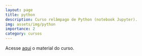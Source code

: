 ```yaml
---
layout: page
title: python
description: ​Curso relâmpago de Python (notebook Jupyter).
img: assets/img/python
importance: 2
category: cursos
---
```


Acesse [aqui](https://www.kaggle.com/code/afrniomelo/curso-rel-mpago-de-python/notebook) o material do curso.